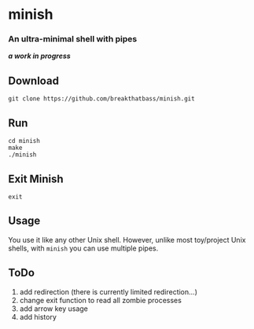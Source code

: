 # minish
### An ultra-minimal shell with pipes
***a work in progress***

## Download
```
git clone https://github.com/breakthatbass/minish.git
```

## Run
```
cd minish
make
./minish
```

## Exit Minish
```
exit
```

## Usage
You use it like any other Unix shell. However, unlike most toy/project Unix shells, with `minish` you can use multiple pipes. 

## ToDo

1. add redirection (there is currently limited redirection...)
2. change exit function to read all zombie processes
3. add arrow key usage
4. add history